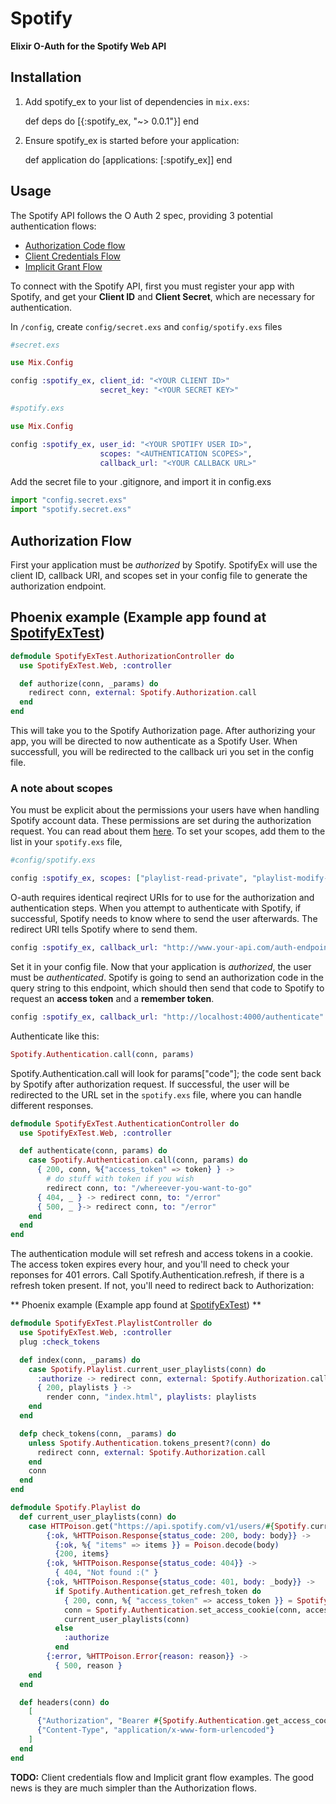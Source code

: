 # Spotify
**Elixir O-Auth for the Spotify Web API**

## Installation

  1. Add spotify_ex to your list of dependencies in `mix.exs`:

        def deps do
          [{:spotify_ex, "~> 0.0.1"}]
        end

  2. Ensure spotify_ex is started before your application:

        def application do
          [applications: [:spotify_ex]]
        end

## Usage

The Spotify API follows the O Auth 2 spec, providing 3 potential authentication flows:

- [Authorization Code flow](https://developer.spotify.com/web-api/authorization-guide/#authorization_code_flow)
- [Client Credentials Flow](https://developer.spotify.com/web-api/authorization-guide/#client_credentials_flow)
- [Implicit Grant Flow](https://developer.spotify.com/web-api/authorization-guide/#implicit_grant_flow)

To connect with the Spotify API, first you must register your app with Spotify, and get your **Client ID** and **Client Secret**, which are necessary for authentication.

In ```/config```, create ```config/secret.exs``` and ```config/spotify.exs``` files

```elixir
#secret.exs

use Mix.Config

config :spotify_ex, client_id: "<YOUR CLIENT ID>"
                    secret_key: "<YOUR SECRET KEY>"
```

```elixir
#spotify.exs

use Mix.Config

config :spotify_ex, user_id: "<YOUR SPOTIFY USER ID>",
                    scopes: "<AUTHENTICATION SCOPES>",
                    callback_url: "<YOUR CALLBACK URL>"
```

Add the secret file to your .gitignore,  and import it in config.exs

```elixir
import "config.secret.exs"
import "spotify.secret.exs"
```

## Authorization Flow

First your application must be *authorized* by Spotify. SpotifyEx will use the client ID, callback URI, and scopes set in your config file to generate the authorization endpoint.

## Phoenix example (Example app found at [SpotifyExTest](http://www.github.com/jsncmgs1/spotify_ex_test))

```elixir
defmodule SpotifyExTest.AuthorizationController do
  use SpotifyExTest.Web, :controller

  def authorize(conn, _params) do
    redirect conn, external: Spotify.Authorization.call
  end
end
```

This will take you to the Spotify Authorization page.  After authorizing your app, you will be directed to now authenticate as a Spotify User. When successfull, you will be redirected to the callback uri you set in the config file.


### A note about scopes

You must be explicit about the permissions your users have when handling Spotify account data.  These permissions are set during the authorization request.  You can read about them [here](https://developer.spotify.com/web-api/using-scopes/).
To set your scopes, add them to the list in your ```spotify.exs``` file,

```elixir
#config/spotify.exs

config :spotify_ex, scopes: ["playlist-read-private", "playlist-modify-private" "# more scopes"]
```

O-auth requires identical reqirect URIs for to use for the authorization and authentication steps. When you attempt to authenticate with Spotify, if successful, Spotify needs to know where to send the user afterwards. The redirect URI tells Spotify where to send them.

```elixir
config :spotify_ex, callback_url: "http://www.your-api.com/auth-endpoint"
```

Set it in your config file. Now that your application is *authorized*, the user must be *authenticated*. Spotify is going to send an authorization code in the query string to this endpoint, which should then send that code to Spotify to request an **access token** and a **remember token**.

```elixir
config :spotify_ex, callback_url: "http://localhost:4000/authenticate"
```

Authenticate like this:

```elixir
Spotify.Authentication.call(conn, params)
```

Spotify.Authentication.call will look for params["code"]; the code sent back by Spotify after authorization request. If successful, the user will be redirected to the URL set in the ```spotify.exs``` file, where you can handle different responses.

```elixir
defmodule SpotifyExTest.AuthenticationController do
  use SpotifyExTest.Web, :controller

  def authenticate(conn, params) do
    case Spotify.Authentication.call(conn, params) do
      { 200, conn, %{"access_token" => token} } ->
        # do stuff with token if you wish
        redirect conn, to: "/whereever-you-want-to-go"
      { 404, _ } -> redirect conn, to: "/error"
      { 500, _ }-> redirect conn, to: "/error"
    end
  end
end
```

The authentication module will set refresh and access tokens in a cookie. The access token expires every hour, and you'll need to check your reponses for 401 errors. Call Spotify.Authentication.refresh, if there is a refresh token present.  If not, you'll need to redirect back to Authorization:

** Phoenix example (Example app found at [SpotifyExTest](http://www.github.com/jsncmgs1/spotify_ex_test)) **

```elixir
defmodule SpotifyExTest.PlaylistController do
  use SpotifyExTest.Web, :controller
  plug :check_tokens

  def index(conn, _params) do
    case Spotify.Playlist.current_user_playlists(conn) do
      :authorize -> redirect conn, external: Spotify.Authorization.call
      { 200, playlists } ->
        render conn, "index.html", playlists: playlists
    end
  end

  defp check_tokens(conn, _params) do
    unless Spotify.Authentication.tokens_present?(conn) do
      redirect conn, external: Spotify.Authorization.call
    end
    conn
  end
end

defmodule Spotify.Playlist do
  def current_user_playlists(conn) do
    case HTTPoison.get("https://api.spotify.com/v1/users/#{Spotify.current_user}/playlists", headers(conn)) do
        {:ok, %HTTPoison.Response{status_code: 200, body: body}} ->
          {:ok, %{ "items" => items }} = Poison.decode(body)
          {200, items}
        {:ok, %HTTPoison.Response{status_code: 404}} ->
          { 404, "Not found :(" }
        {:ok, %HTTPoison.Response{status_code: 401, body: _body}} ->
          if Spotify.Authentication.get_refresh_token do
            { 200, conn, %{ "access_token" => access_token }} = Spotify.Authentication.refresh(conn)
            conn = Spotify.Authentication.set_access_cookie(conn, access_token)
            current_user_playlists(conn)
          else
            :authorize
          end
        {:error, %HTTPoison.Error{reason: reason}} ->
          { 500, reason }
    end
  end

  def headers(conn) do
    [
      {"Authorization", "Bearer #{Spotify.Authentication.get_access_cookie(conn)}"},
      {"Content-Type", "application/x-www-form-urlencoded"}
    ]
  end
end
```
**TODO:** Client credentials flow and Implicit grant flow examples. The good news is they are much simpler than the Authorization flows.
